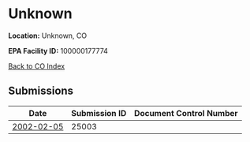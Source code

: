 # Unknown

**Location:** Unknown, CO

**EPA Facility ID:** 100000177774

[Back to CO Index](../../index.md)

## Submissions

| Date | Submission ID | Document Control Number |
|------|--------------|-------------------------|
| [2002-02-05](submissions/25003.md) | 25003 |  |
